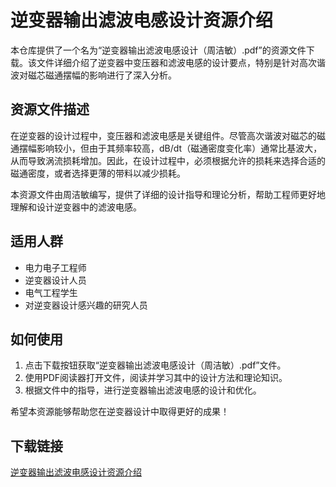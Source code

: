 # 逆变器输出滤波电感设计资源介绍

本仓库提供了一个名为“逆变器输出滤波电感设计（周洁敏）.pdf”的资源文件下载。该文件详细介绍了逆变器中变压器和滤波电感的设计要点，特别是针对高次谐波对磁芯磁通摆幅的影响进行了深入分析。

## 资源文件描述

在逆变器的设计过程中，变压器和滤波电感是关键组件。尽管高次谐波对磁芯的磁通摆幅影响较小，但由于其频率较高，dB/dt（磁通密度变化率）通常比基波大，从而导致涡流损耗增加。因此，在设计过程中，必须根据允许的损耗来选择合适的磁通密度，或者选择更薄的带料以减少损耗。

本资源文件由周洁敏编写，提供了详细的设计指导和理论分析，帮助工程师更好地理解和设计逆变器中的滤波电感。

## 适用人群

- 电力电子工程师
- 逆变器设计人员
- 电气工程学生
- 对逆变器设计感兴趣的研究人员

## 如何使用

1. 点击下载按钮获取“逆变器输出滤波电感设计（周洁敏）.pdf”文件。
2. 使用PDF阅读器打开文件，阅读并学习其中的设计方法和理论知识。
3. 根据文件中的指导，进行逆变器输出滤波电感的设计和优化。

希望本资源能够帮助您在逆变器设计中取得更好的成果！

## 下载链接

[逆变器输出滤波电感设计资源介绍](https://pan.quark.cn/s/97f17fa6e282)